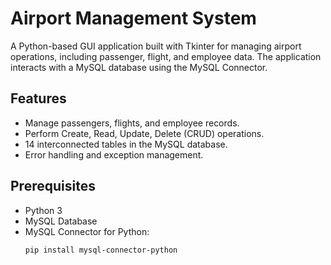 # Airport Management System

A Python-based GUI application built with Tkinter for managing airport operations, including passenger, flight, and employee data. The application interacts with a MySQL database using the MySQL Connector.

## Features
- Manage passengers, flights, and employee records.
- Perform Create, Read, Update, Delete (CRUD) operations.
- 14 interconnected tables in the MySQL database.
- Error handling and exception management.

## Prerequisites
- Python 3
- MySQL Database
- MySQL Connector for Python: 
  ```bash
  pip install mysql-connector-python
